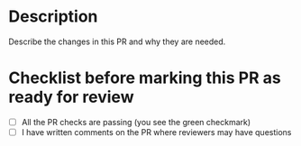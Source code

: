 # Description

Describe the changes in this PR and why they are needed.

# Checklist before marking this PR as ready for review

- [ ] All the PR checks are passing (you see the green checkmark)
- [ ] I have written comments on the PR where reviewers may have questions